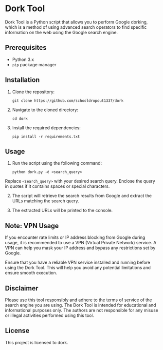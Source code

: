 # Dork Tool

Dork Tool is a Python script that allows you to perform Google dorking, which is a method of using advanced search operators to find specific information on the web using the Google search engine.

## Prerequisites

- Python 3.x
- `pip` package manager

## Installation

1. Clone the repository:

   ```shell
   git clone https://github.com/schooldropout1337/dork
   ```

2. Navigate to the cloned directory:

   ```shell
   cd dork
   ```

3. Install the required dependencies:

   ```shell
   pip install -r requirements.txt
   ```

## Usage

1. Run the script using the following command:

   ```shell
   python dork.py -d <search_query>
   ```
   
Replace `<search_query>` with your desired search query. Enclose the query in quotes if it contains spaces or special characters.

2. The script will retrieve the search results from Google and extract the URLs matching the search query.

3. The extracted URLs will be printed to the console.

## Note: VPN Usage

If you encounter rate limits or IP address blocking from Google during usage, it is recommended to use a VPN (Virtual Private Network) service. A VPN can help you mask your IP address and bypass any restrictions set by Google.

Ensure that you have a reliable VPN service installed and running before using the Dork Tool. This will help you avoid any potential limitations and ensure smooth execution.

## Disclaimer

Please use this tool responsibly and adhere to the terms of service of the search engine you are using. The Dork Tool is intended for educational and informational purposes only. The authors are not responsible for any misuse or illegal activities performed using this tool.

## License

This project is licensed to dork.

